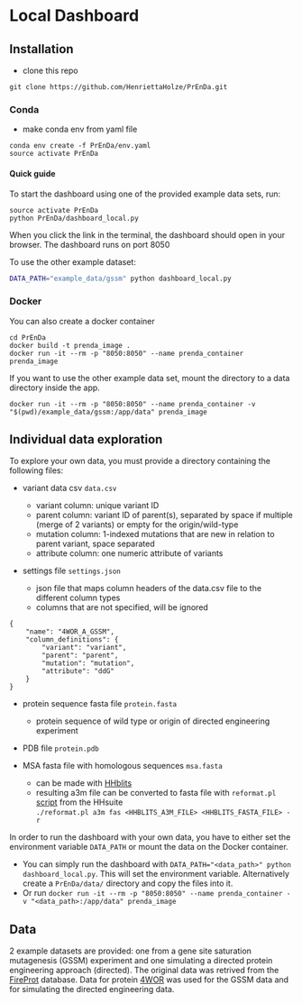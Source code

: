 # Local Dashboard

## Installation

- clone this repo
```
git clone https://github.com/HenriettaHolze/PrEnDa.git
```

### Conda
- make conda env from yaml file
```
conda env create -f PrEnDa/env.yaml
source activate PrEnDa
```
#### Quick guide

To start the dashboard using one of the provided example data sets, run:
```
source activate PrEnDa
python PrEnDa/dashboard_local.py
```
When you click the link in the terminal, the dashboard should open in your browser. The dashboard runs on port 8050

To use the other example dataset:
```sh
DATA_PATH="example_data/gssm" python dashboard_local.py
```

### Docker
You can also create a docker container

```
cd PrEnDa
docker build -t prenda_image .
docker run -it --rm -p "8050:8050" --name prenda_container prenda_image
```
If you want to use the other example data set, mount the directory to a data directory inside the app. 
```
docker run -it --rm -p "8050:8050" --name prenda_container -v "$(pwd)/example_data/gssm:/app/data" prenda_image
```

## Individual data exploration

To explore your own data, you must provide a directory containing the following files:

- variant data csv `data.csv`
    - variant column: unique variant ID
    - parent column: variant ID of parent(s), separated by space if multiple (merge of 2 variants) or empty for the origin/wild-type
    - mutation column: 1-indexed mutations that are new in relation to parent variant, space separated
    - attribute column: one numeric attribute of variants

- settings file `settings.json`
    - json file that maps column headers of the data.csv file to the different column types
    - columns that are not specified, will be ignored

```
{
    "name": "4WOR_A_GSSM",
    "column_definitions": {
        "variant": "variant",
        "parent": "parent",
        "mutation": "mutation",
        "attribute": "ddG"
    }
}
```

- protein sequence fasta file `protein.fasta`
    - protein sequence of wild type or origin of directed engineering experiment

- PDB file `protein.pdb`

- MSA fasta file with homologous sequences `msa.fasta`
    - can be made with [HHblits](https://toolkit.tuebingen.mpg.de/tools/hhblits)
    - resulting a3m file can be converted to fasta file with `reformat.pl` [script](https://github.com/soedinglab/hh-suite/blob/master/scripts/reformat.pl) from the HHsuite  
    `./reformat.pl a3m fas <HHBLITS_A3M_FILE> <HHBLITS_FASTA_FILE> -r`

In order to run the dashboard with your own data, you have to either set the environment variable `DATA_PATH` or mount the data on the Docker container. 
- You can simply run the dashboard with `DATA_PATH="<data_path>" python dashboard_local.py`. This will set the environment variable. Alternatively create a `PrEnDa/data/` directory and copy the files into it.
- Or run `docker run -it --rm -p "8050:8050" --name prenda_container -v "<data_path>:/app/data" prenda_image`

## Data

2 example datasets are provided: one from a gene site saturation mutagenesis (GSSM) experiment and one simulating a directed protein engineering approach (directed).
The original data was retrived from the [FireProt](https://loschmidt.chemi.muni.cz/fireprotdb/) database. Data for protein [4WOR](https://www.rcsb.org/structure/4WOR) was used for the GSSM data and for simulating the directed engineering data. 